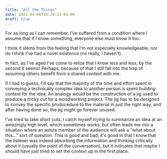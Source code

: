 ```yaml
---
title: "All the Things"
date: 2021-04-06T16:29:13-04:00
draft: true
---
```

For as long as I can remember, I've suffered from a condition where I assume
that if *I* know something, everyone else must know it too.

I think it stems from the feeling that I'm not especially knowledgeable, nor do
I think I've had a novel existence (no really, I haven't).

In fact, as I've aged I've come to relize that I know less and less, by the
second it seems!  Perhaps, because of that I still fall into the trap of
assuming others benefit from a shared context with me.

If I had to guess, I'd say that the majority of the time and effort spent in
conveying a technically complex idea to another person is spent building
context for the idea.  An analogy would be the construction of a jig used to
produce a tricky cut for a woodworking project.  The jig has to be designed to
convey the specific producedure to the material in just the right way, and
after having done so, the jig might go forever unused.

I've tried to take short cuts.  I catch myself trying to summarize an idea at
an amazingly high level, which sometimes works, but often leads me into a
situation where an astute member of the audience will ask a "what about
this..." sort of question.  This is good and bad; it's good in that I know that
the listener was indeed absorbing the information and thinking critically about
it (usually the point of the conversation), but it indicates that maybe I
should have just tried to set the context up in the first place.
